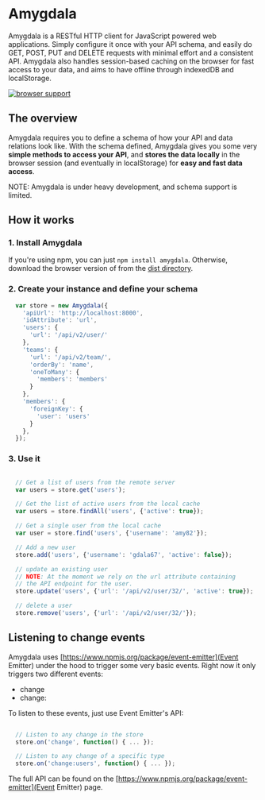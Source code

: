 Amygdala
========

Amygdala is a RESTful HTTP client for JavaScript powered web applications. Simply configure it once
with your API schema, and easily do GET, POST, PUT and DELETE requests with minimal effort and a consistent API.
Amygdala also handles session-based caching on the browser for fast access to your data, and
aims to have offline through indexedDB and localStorage.

[![browser support](https://ci.testling.com/lincolnloop/amygdala.png)
](https://ci.testling.com/lincolnloop/amygdala)

## The overview

Amygdala requires you to define a schema of how your API and data relations
look like. With the schema defined, Amygdala gives you some very **simple
methods to access your API**, and **stores the data locally** in the browser
session (and eventually in localStorage) for **easy and fast data access**.

NOTE: Amygdala is under heavy development, and schema support is limited.

## How it works

### 1. Install Amygdala

If you're using npm, you can just `npm install amygdala`. Otherwise, download
the browser version of from the [dist directory](https://github.com/lincolnloop/amygdala/tree/master/dist).

### 2. Create your instance and define your schema

```javascript
  var store = new Amygdala({
    'apiUrl': 'http://localhost:8000',
    'idAttribute': 'url',
    'users': {
      'url': '/api/v2/user/'
    },
    'teams': {
      'url': '/api/v2/team/',
      'orderBy': 'name',
      'oneToMany': {
        'members': 'members'
      }
    },
    'members': {
      'foreignKey': {
        'user': 'users'
      }
    },
  });

```

### 3. Use it

```javascript

  // Get a list of users from the remote server
  var users = store.get('users');

  // Get the list of active users from the local cache
  var users = store.findAll('users', {'active': true});

  // Get a single user from the local cache
  var user = store.find('users', {'username': 'amy82'});

  // Add a new user
  store.add('users', {'username': 'gdala67', 'active': false});

  // update an existing user
  // NOTE: At the moment we rely on the url attribute containing
  // the API endpoint for the user.
  store.update('users', {'url': '/api/v2/user/32/', 'active': true});

  // delete a user
  store.remove('users', {'url': '/api/v2/user/32/'});

```

## Listening to change events

Amygdala uses [https://www.npmjs.org/package/event-emitter](Event Emitter) under the hood
to trigger some very basic events. Right now it only triggers two different events:

* change
* change:<type>

To listen to these events, just use Event Emitter's API:

```javascript

  // Listen to any change in the store
  store.on('change', function() { ... });

  // Listen to any change of a specific type
  store.on('change:users', function() { ... });

```
The full API can be found on the [https://www.npmjs.org/package/event-emitter](Event Emitter) page.

